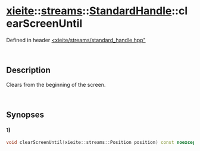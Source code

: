 # [xieite](../../../../../xieite.md)\:\:[streams](../../../../../streams.md)\:\:[StandardHandle](../../../standard_handle.md)\:\:clearScreenUntil
Defined in header [<xieite/streams/standard_handle.hpp"](../../../../../../include/xieite/streams/standard_handle.hpp)

&nbsp;

## Description
Clears from the beginning of the screen.

&nbsp;

## Synopses
#### 1)
```cpp
void clearScreenUntil(xieite::streams::Position position) const noexcept;
```
